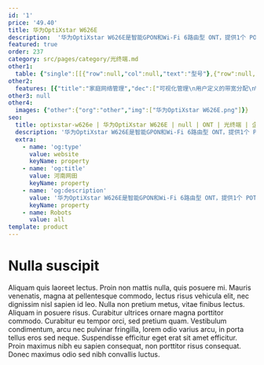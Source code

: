 ```yaml
---
id: '1'
price: '49.40'
title: 华为OptiXstar W626E
description:  '华为OptiXstar W626E是智能GPON和Wi-Fi 6路由型 ONT，提供1个 POTS 语音接口、4 个千兆以太网接口，1个USB接口和 2.4GHz和5GHz Wi-Fi 6技术。华为OptiXstar W626E实现FTTH组网场景下家庭用户的超宽带接入，其高性能的转发能力有效保障话音、数据和高清视频的业务体验，为FTTH部署提供理想的终端解决方案和面向未来的业务支撑能力。'
featured: true
order: 237
category: src/pages/category/光终端.md
other1: 
  table: {"single":[[{"row":null,"col":null,"text":"型号"},{"row":null,"col":null,"text":"华为OptiXstar W626E"}],[{"row":null,"col":null,"text":"尺寸（高×宽×深）"},{"row":null,"col":null,"text":"227.5mm x 165mm x 36mm（不带底座）\n237.5mm x 172.5mm x 105mm（带底座）"}],[{"row":null,"col":null,"text":"网络侧接口"},{"row":null,"col":null,"text":"GPON"}],[{"row":null,"col":null,"text":"用户侧接口"},{"row":null,"col":null,"text":"1电话+4千兆+1USB+2.4G&5G Wi-Fi 6"}],[{"row":null,"col":null,"text":"光纤接口"},{"row":null,"col":null,"text":"SC/UPC"}],[{"row":null,"col":null,"text":"指示灯"},{"row":null,"col":null,"text":"Power/PON/LOS/LAN/TEL/USB/WLAN/WPS"}],[{"row":null,"col":null,"text":"天线"},{"row":null,"col":null,"text":"内置天线"}],[{"row":null,"col":null,"text":"整机供电"},{"row":null,"col":null,"text":"11V DC ～14V DC, 1.5A"}],[{"row":null,"col":null,"text":"电源适配器额定输入范围"},{"row":null,"col":null,"text":"150V AC ～ 264V AC，50/60Hz"}],[{"row":null,"col":null,"text":"最大功耗"},{"row":null,"col":null,"text":"18W"}],[{"row":null,"col":null,"text":"重量"},{"row":null,"col":null,"text":"约650g"}],[{"row":null,"col":null,"text":"安装方式"},{"row":null,"col":null,"text":"桌面或者挂墙"}],[{"row":null,"col":null,"text":"工作环境温度"},{"row":null,"col":null,"text":"0°C ~ +40°C"}],[{"row":null,"col":null,"text":"工作环境湿度"},{"row":null,"col":null,"text":"5% RH ～ 95% RH，非凝结"}]]}
other2:
  features: [{"title":"家庭网络管理","dec":["可视化管理\n用户定义的带宽分配\nWi-Fi优化&Wi-Fi漫游\nWi-Fi运维\n智能识别和抗干扰"]},{"title":"智能业务","dec":["防蹭网\nWi-Fi定时开关\nWi-Fi智能共享：Portal、802.1x\n认证基于Soft GRE的Wi-Fi"]},{"title":"智能运维","dec":["IPTV视频质量诊断(VMOS&eMDI)\nOLT发起的流氓ONT检测和隔离\n呼叫仿真/内、外线测试\nPPPOE/DHCP仿真测试\n一键诊断(Web)"]}]
other3: null
other4:
  images: {"other":{"org":"other","img":["华为OptiXstar W626E.png"]}}
seo:
  title: optixstar-w626e | 华为OptiXstar W626E | null | ONT | 光终端 | 企业光网络
  description: '华为OptiXstar W626E是智能GPON和Wi-Fi 6路由型 ONT，提供1个 POTS 语音接口、4 个千兆以太网接口，1个USB接口和 2.4GHz和5GHz Wi-Fi 6技术。华为OptiXstar W626E实现FTTH组网场景下家庭用户的超宽带接入，其高性能的转发能力有效保障话音、数据和高清视频的业务体验，为FTTH部署提供理想的终端解决方案和面向未来的业务支撑能力。'
  extra:
    - name: 'og:type'
      value: website
      keyName: property
    - name: 'og:title'
      value: 河南网田
      keyName: property
    - name: 'og:description'
      value: '华为OptiXstar W626E是智能GPON和Wi-Fi 6路由型 ONT，提供1个 POTS 语音接口、4 个千兆以太网接口，1个USB接口和 2.4GHz和5GHz Wi-Fi 6技术。华为OptiXstar W626E实现FTTH组网场景下家庭用户的超宽带接入，其高性能的转发能力有效保障话音、数据和高清视频的业务体验，为FTTH部署提供理想的终端解决方案和面向未来的业务支撑能力。'
      keyName: property
    - name: Robots
      value: all
template: product
---
```


# Nulla suscipit

Aliquam quis laoreet lectus. Proin non mattis nulla, quis posuere mi. Mauris venenatis, magna at pellentesque commodo, lectus risus vehicula elit, nec dignissim nisl sapien id leo. Nulla non pretium metus, vitae finibus lectus. Aliquam in posuere risus. Curabitur ultrices ornare magna porttitor commodo. Curabitur eu tempor orci, sed pretium quam. Vestibulum condimentum, arcu nec pulvinar fringilla, lorem odio varius arcu, in porta tellus eros sed neque. Suspendisse efficitur eget erat sit amet efficitur. Proin maximus nibh eu sapien consequat, non porttitor risus consequat. Donec maximus odio sed nibh convallis luctus.